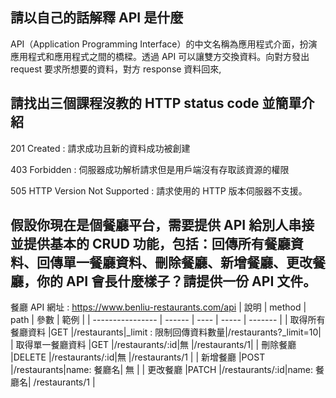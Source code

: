 ## 請以自己的話解釋 API 是什麼

API（Application Programming Interface）的中文名稱為應用程式介面，扮演應用程式和應用程式之間的橋樑。透過 API 可以讓雙方交換資料。向對方發出 request 要求所想要的資料，對方 response 資料回來,

## 請找出三個課程沒教的 HTTP status code 並簡單介紹
201 Created : 請求成功且新的資料成功被創建

403 Forbidden : 伺服器成功解析請求但是用戶端沒有存取該資源的權限

505 HTTP Version Not Supported : 請求使用的 HTTP 版本伺服器不支援。

## 假設你現在是個餐廳平台，需要提供 API 給別人串接並提供基本的 CRUD 功能，包括：回傳所有餐廳資料、回傳單一餐廳資料、刪除餐廳、新增餐廳、更改餐廳，你的 API 會長什麼樣子？請提供一份 API 文件。

餐廳 API 網址 : https://www.benliu-restaurants.com/api
| 說明      | method | path | 參數 | 範例 |
| ---------------- | ------ | ---- | ----- | ------- |
| 取得所有餐廳資料    |GET    |/restaurants|_limit : 限制回傳資料數量|/restaurants?_limit=10|
| 取得單一餐廳資料    |GET    |/restaurants/:id|無           |/restaurants/1|
| 刪除餐廳          |DELETE  |/restaurants/:id|無          |/restaurants/1 |
| 新增餐廳          |POST    |/restaurants|name: 餐廳名| 無        |
| 更改餐廳          |PATCH   |/restaurants/:id|name: 餐廳名| /restaurants/1  |